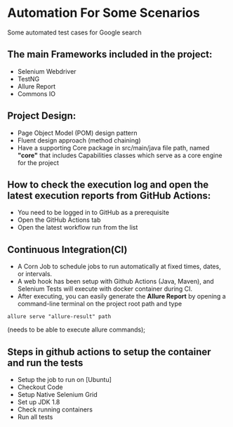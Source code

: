 # Automation For Some Scenarios
Some automated test cases for Google search
## The main Frameworks included in the project:
* Selenium Webdriver
* TestNG
* Allure Report
* Commons IO
## Project Design:
* Page Object Model (POM) design pattern
* Fluent design approach (method chaining)
* Have a supporting Core package in src/main/java file path, named **"core"** that includes Capabilities classes which serve as a core engine for the project
## How to check the execution log and open the latest execution reports from GitHub Actions:
* You need to be logged in to GitHub as a prerequisite
* Open the GitHub Actions tab
* Open the latest workflow run from the list
## Continuous Integration(CI)
* A Corn Job to schedule jobs to run automatically at fixed times, dates, or intervals.
* A web hook has been setup with Github Actions (Java, Maven), and Selenium Tests will execute with docker container during CI.
* After executing, you can easily generate the **Allure Report** by opening a command-line terminal on the project 
root path and type
```
allure serve "allure-result" path
```
(needs to be able to execute allure commands);
## Steps in github actions to setup the container and run the tests
* Setup the job to run on [Ubuntu]
* Checkout Code
* Setup Native Selenium Grid
* Set up JDK 1.8
* Check running containers
* Run all tests
